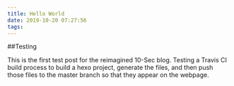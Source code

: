 ```yaml
---
title: Hello World
date: 2019-10-20 07:27:56
tags:
---
```


##Testing

This is the first test post for the reimagined 10-Sec blog. Testing a Travis CI build process to build a hexo project, generate the files, and then push those files to the master branch so that they appear on the webpage.
